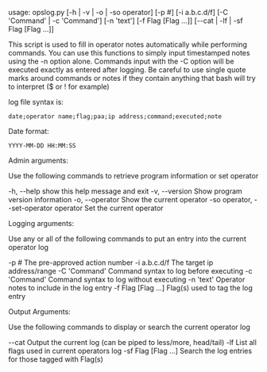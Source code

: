 usage: opslog.py [-h | -v | -o | -so operator] [-p #] [-i a.b.c.d/f]
                 [-C 'Command' | -c 'Command'] [-n 'text']
                 [-f Flag [Flag ...]] [--cat | -lf | -sf Flag [Flag ...]]


This script is used to fill in operator notes automatically while performing commands.
You can use this functions to simply input timestamped notes using the -n option alone.
Commands input with the -C option will be executed exactly as entered after logging.
Be careful to use single quote marks around commands or notes if they contain anything
that bash will try to interpret ($ or ! for example)

  
log file syntax is:

    date;operator name;flag;paa;ip address;command;executed;note
    
Date format:

    YYYY-MM-DD HH:MM:SS
     
     
Admin arguments:

  Use the following commands to retrieve program information or set operator

  
  -h, --help            show this help message and exit
  -v, --version         Show program version information
  -o, --operator        Show the current operator
  -so operator, 
   --set-operator operator
                        Set the current operator

 
Logging arguments:

  Use any or all of the following commands to put an entry into the current operator log


  -p #                  The pre-approved action number
  -i a.b.c.d/f          The target ip address/range
  -C 'Command'          Command syntax to log before executing
  -c 'Command'          Command syntax to log without executing
  -n 'text'             Operator notes to include in the log entry
  -f Flag [Flag ...]    Flag(s) used to tag the log entry

 
Output Arguments:

  Use the following commands to display or search the current operator log


  --cat                 Output the current log (can be piped to less/more,
                        head/tail)
  -lf                   List all flags used in current operators log
  -sf Flag [Flag ...]   Search the log entries for those tagged with Flag(s)

